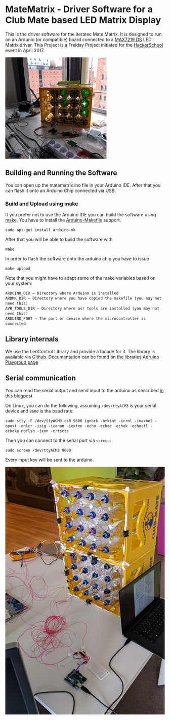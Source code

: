 MateMatrix - Driver Software for a Club Mate based LED Matrix Display
=====================================================================

This is the driver software for the iteratec Mate Matrix. It is designed to run on an Ardunio (or compatible) board connected to a [MAX7219 DS](http://playground.arduino.cc/Main/MAX72XXHardware) LED Matrix driver.
This Project is a Freiday Project initiated for the [HackerSchool](http://hacker-school.de/) event in April 2017.

![A Single Case MateMatrix in Action](img/matematrix.gif)

## Building and Running the Software

You can open up the matematrix.ino file in your Arduino IDE. After that you can flash it onto an Arduino Chip connected via USB.

### Build and Upload using make

If you prefer not to use the Arduino IDE you can build the software using [make](https://de.wikipedia.org/wiki/Make). You have to install the [Arduino-Makefile](https://github.com/sudar/Arduino-Makefile) support.

    sudo apt-get install arduino-mk

After that you will be able to build the software with

    make

In order to flash the software onto the arduino chip you have to issue

    make upload

Note that you might have to adapt some of the make variables based on your system:

    ARDUINO_DIR – Directory where Arduino is installed
    ARDMK_DIR – Directory where you have copied the makefile (you may not need this)
    AVR_TOOLS_DIR – Directory where avr tools are installed (you may not need this)
	ARDUINO_PORT – The port or device where the microcontroller is connected

## Library internals

We use the LedControl Library and provide a facade for it. The library is available via [Github](https://github.com/wayoda/LedControl). Documentation can be found on [the libraries Adruino Playgroud page](http://playground.arduino.cc/Main/LedControl)

## Serial communication
You can read the serial output and send input to the arduino as described [in this blogpost](http://playground.arduino.cc/Interfacing/LinuxTTY)

On Linux, you can do the following, assuming `/dev/ttyACM3` is your serial device and `9600` is the baud rate:

    sudo stty -F /dev/ttyACM3 cs8 9600 ignbrk -brkint -icrnl -imaxbel -opost -onlcr -isig -icanon -iexten -echo -echoe -echok -echoctl -echoke noflsh -ixon -crtscts

Then you can connect to the serial port via `screen`:

    sudo screen /dev/ttyACM3 9600

Every input key will be sent to the arduino.



![Ongoing Development Snapshot](img/matematrix.jpg)
